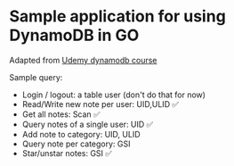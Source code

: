 # Sample application for using DynamoDB in GO

Adapted from [Udemy dynamodb course](udemy.com/course/dynamodb)

Sample query:

  * Login / logout: a table user (don't do that for now)
  * Read/Write new note per user: UID,ULID ✅
  * Get all notes: Scan ✅
  * Query notes of a single user: UID ✅
  * Add note to category: UID, ULID
  * Query note per category: GSI
  * Star/unstar notes: GSI ✅
